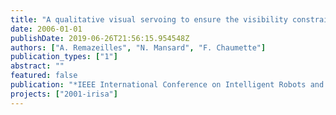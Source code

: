 ```yaml
---
title: "A qualitative visual servoing to ensure the visibility constraint"
date: 2006-01-01
publishDate: 2019-06-26T21:56:15.954548Z
authors: ["A. Remazeilles", "N. Mansard", "F. Chaumette"]
publication_types: ["1"]
abstract: ""
featured: false
publication: "*IEEE International Conference on Intelligent Robots and Systems*"
projects: ["2001-irisa"]
---
```

